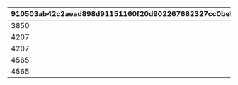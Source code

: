 |910503ab42c2aead898d91151160f20d902267682327cc0beb139da01cdbe587|6004d28c5cc70358e1f6f0f668d4f1a1c1436bf5721c61ac1679565a3ce0dd68|0dc048baa073a8c835546b2feff7786441dc642c5022da95ead20e705083fe58|1d40b9884e8653374404c3ef70c856af9f79148e4ed06dcb191fd247bb3ea540|c1581f10da668d19a998ff8dd08630353b3871eb23f4dbed3a911f308115e26d|e6b80de43b896aa44da098ae0834c4e25bc802988c84f182ed06f9298bdd8b12|
| --- | --- | --- | --- | --- | --- |
|3850|0|6|1056|1050|1|
|4207|0|7|1056|1050|2|
|4207|0|7|1056|1050|3|
|4565|0|8|1056|1250|4|
|4565|0|8|1056|1250|5|